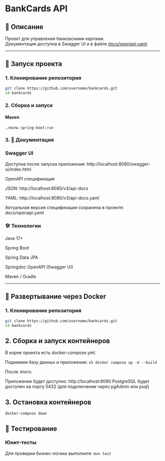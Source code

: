 # BankCards API

## 📌 Описание
Проект для управления банковскими картами.  
Документация доступна в Swagger UI и в файле [docs/openapi.yaml](docs/openapi.yaml).

---

## 🚀 Запуск проекта

### 1. Клонирование репозитория
```bash
git clone https://github.com/username/bankcards.git
cd bankcards
```
### 2. Сборка и запуск
#### Maven
```
./mvnw spring-boot:run
```

### 3. 📖 Документация
### Swagger UI

Доступна после запуска приложения:
http://localhost:8080/swagger-ui/index.html

OpenAPI спецификация

JSON: http://localhost:8080/v3/api-docs

YAML: http://localhost:8080/v3/api-docs.yaml

Актуальная версия спецификации сохранена в проекте:
docs/openapi.yaml

### 🛠 Технологии

Java 17+

Spring Boot

Spring Data JPA

Springdoc OpenAPI (Swagger UI)

Maven / Gradle


----------------------------------------------------------------------------------


## 🚀 Развертывание через Docker

### 1. Клонирование репозитория
```bash
git clone https://github.com/username/bankcards.git
cd bankcards
```

## 2. Сборка и запуск контейнеров
В корне проекта есть docker-compose.yml.

Поднимем базу данных и приложение:
``sh
docker compose up -d --build
``

После этого:

Приложение будет доступно: http://localhost:8080
PostgreSQL будет доступен на порту 5432 (для подключения через pgAdmin или psql)

## 3. Остановка контейнеров
``
docker-compose down
``

## 🧪 Тестирование
### Юнит-тесты
Для проверки бизнес-логики выполните:
``
mvn test
``